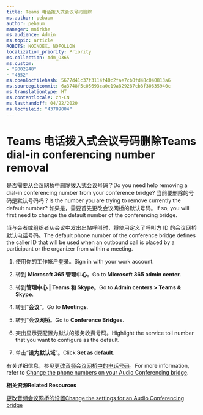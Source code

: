 ```yaml
---
title: Teams 电话拨入式会议号码删除
ms.author: pebaum
author: pebaum
manager: mnirkhe
ms.audience: Admin
ms.topic: article
ROBOTS: NOINDEX, NOFOLLOW
localization_priority: Priority
ms.collection: Adm_O365
ms.custom:
- "9002248"
- "4352"
ms.openlocfilehash: 5677d41c37f3114f40c2fae7cb0fd48c040813a6
ms.sourcegitcommit: 6a3748f5c05693ca0c19a829287cb8f30635940c
ms.translationtype: HT
ms.contentlocale: zh-CN
ms.lasthandoff: 04/22/2020
ms.locfileid: "43789004"
---
```

# <a name="teams-dial-in-conferencing-number-removal"></a><span data-ttu-id="62f22-102">Teams 电话拨入式会议号码删除</span><span class="sxs-lookup"><span data-stu-id="62f22-102">Teams dial-in conferencing number removal</span></span>

<span data-ttu-id="62f22-103">是否需要从会议网桥中删除拨入式会议号码？</span><span class="sxs-lookup"><span data-stu-id="62f22-103">Do you need help removing a dial-in conferencing number from your conference bridge?</span></span> <span data-ttu-id="62f22-104">当前要删除的号码是默认号码吗？</span><span class="sxs-lookup"><span data-stu-id="62f22-104">Is the number you are trying to remove currently the default number?</span></span> <span data-ttu-id="62f22-105">如果是，需要首先更改会议网桥的默认号码。</span><span class="sxs-lookup"><span data-stu-id="62f22-105">If so, you will first need to change the default number of the conferencing bridge.</span></span>

<span data-ttu-id="62f22-106">当与会者或组织者从会议中发出出站呼叫时，将使用定义了呼叫方 ID 的会议网桥默认电话号码。</span><span class="sxs-lookup"><span data-stu-id="62f22-106">The default phone number of the conference bridge defines the caller ID that will be used when an outbound call is placed by a participant or the organizer from within a meeting.</span></span>

1. <span data-ttu-id="62f22-107">使用你的工作帐户登录。</span><span class="sxs-lookup"><span data-stu-id="62f22-107">Sign in with your work account.</span></span>

2. <span data-ttu-id="62f22-108">转到 **Microsoft 365 管理中心**。</span><span class="sxs-lookup"><span data-stu-id="62f22-108">Go to **Microsoft 365 admin center**.</span></span>

3. <span data-ttu-id="62f22-109">转到**管理中心 | Teams 和 Skype**。</span><span class="sxs-lookup"><span data-stu-id="62f22-109">Go to **Admin centers > Teams & Skype**.</span></span>

4. <span data-ttu-id="62f22-110">转到“**会议**”。</span><span class="sxs-lookup"><span data-stu-id="62f22-110">Go to **Meetings**.</span></span>

5. <span data-ttu-id="62f22-111">转到“**会议网桥**。</span><span class="sxs-lookup"><span data-stu-id="62f22-111">Go to **Conference Bridges**.</span></span>

6. <span data-ttu-id="62f22-112">突出显示要配置为默认的服务收费号码。</span><span class="sxs-lookup"><span data-stu-id="62f22-112">Highlight the service toll number that you want to configure as the default.</span></span>

7. <span data-ttu-id="62f22-113">单击“**设为默认域**”。</span><span class="sxs-lookup"><span data-stu-id="62f22-113">Click **Set as default**.</span></span>

<span data-ttu-id="62f22-114">有关详细信息，参见[更改音频会议网桥中的电话号码](https://docs.microsoft.com/microsoftteams/change-the-phone-numbers-on-your-audio-conferencing-bridge)。</span><span class="sxs-lookup"><span data-stu-id="62f22-114">For more information, refer to [Change the phone numbers on your Audio Conferencing bridge](https://docs.microsoft.com/microsoftteams/change-the-phone-numbers-on-your-audio-conferencing-bridge).</span></span>

<span data-ttu-id="62f22-115">**相关资源**</span><span class="sxs-lookup"><span data-stu-id="62f22-115">**Related Resources**</span></span>

[<span data-ttu-id="62f22-116">更改音频会议网桥的设置</span><span class="sxs-lookup"><span data-stu-id="62f22-116">Change the settings for an Audio Conferencing bridge</span></span>](https://docs.microsoft.com/microsoftteams/change-the-settings-for-an-audio-conferencing-bridge)
